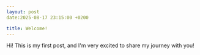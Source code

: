 ```yaml
---
layout: post
date:2025-08-17 23:15:00 +0200

title: Welcome!
---
```

Hi! This is my first post, and I'm very excited to share my journey with you!

